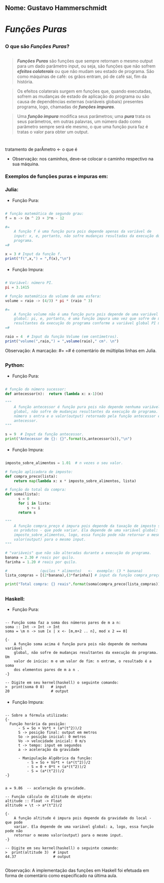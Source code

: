 
##
## Nome: Gustavo Hammerschmidt

# *Funções Puras*

##
### O que são *Funções Puras*?
##
> ***Funções Puras*** são funções que sempre retornam o mesmo output para um dado parâmetro input, ou seja, são funções que não sofrem ***efeitos colaterais*** ou que não mudam seu estado de programa. São como máquinas de café: os grãos entram, pó de café sai, fim da história.

> Os efeitos colaterais surgem em funções que, quando executadas, sofrem as mudanças de estado de aplicação do programa ou são causa de dependências externas (variáveis globais) presentes programa, logo, chamadas de ***funções impuras***.

>Uma ***função impura*** modifica seus parâmetros; uma ***pura*** trata os seus parâmetros, em outras palavras, um número dado como parâmetro sempre será ele mesmo, o que uma função pura faz é tratas o valor para obter um output.

#
tratamento de parÂmetro <- o que é

- Observação: nos caminhos, deve-se colocar o caminho respectivo na sua máquina.

### Exemplos de funções puras e impuras em:

### Julia:
- Função Pura:
```julia {cmd="C:/Users/Gustavo/AppData/Roaming/Julia-1.1.1/bin/julia.exe" hide:true class:"line-numbers"}

# função matemática de segundo grau:
f = n -> (n ^ 2) + 3*n - 12

#=
    A função f é uma função pura pois depende apenas da variável de
    input: x, e, portanto, não sofre mudanças resultadas da execução do
    programa.
=#

x = 3 # Input da função f.
print("f(",x,") = ",f(x),"\n")
```
####
- Função Impura:
```julia {cmd="C:/Users/Gustavo/AppData/Roaming/Julia-1.1.1/bin/julia.exe" hide:true class:"line-numbers"}

# Variável: número PI.
pi = 3.1415

# função matemática do volume de uma esfera:
volume = raio -> (4/3) * pi * (raio ^ 3)

#=
    A função volume não é uma função pura pois depende de uma variável
    global: pi, e, portanto, é uma função impura uma vez que sofre de mudanças
    resultantes da execução do programa conforme a variável global PI muda.
=#

raio = 4  # Input da função Volume (em centímetros).
print("volume(",raio,") = ",volume(raio)," cm³. \n")
```

Observação:  A marcação: #= =# é comentário de múltiplas linhas em Julia.

##
### Python:
- Função Pura:
```python {cmd="C:/Users/Gustavo/Anaconda3/python.exe" output="markdown" hide=false}

# função do número sucessor:
def antecessor(n):  return (lambda x: x-1)(n)

"""
    A função antecessor é função pura pois não depende nenhuma variável
    global, não sofre de mudanças resultantes da execução do programa. Um
    número s entra e o valor(output) retornado pela função antecessor é o seu
    antecessor.  
"""

s = 9  # Input da função antecessor.
print("Antecessor de {}: {}".format(s,antecessor(s)),"\n")
```
####
- Função Impura:
```python {cmd="C:/Users/Gustavo/Anaconda3/python.exe" output="markdown" hide=false}

imposto_sobre_alimentos = 1.01  # n vezes o seu valor.

# função aplicadora de imposto:
def compra_preco(lista):
    return map(lambda x: x * imposto_sobre_alimentos, lista)

# função do total da compra:
def soma(lista):
      s = 0
      for i in lista:
          s += i
      return s

"""
    A função compra_preço é impura pois depende da taxação de imposto sobre
    os produtos - que pode variar. Ela depende de uma variável global:
    imposto_sobre_alimentos, logo, essa função pode não retornar o mesmo
    valor(output) para o mesmo input.
"""

# "variáveis" que não são alteradas durante a execução do programa.
banana = 2.30 # reais por quilo.
farinha = 1.20 # reais por quilo.

#               (quilos * alimento)   <-  exemplo: (3 * banana)
lista_compras = [(2*banana),(3*farinha)] # input da função compra_preço

print("Total compra: {} reais".format(soma(compra_preco(lista_compras))))

```

##
### Haskell:
- Função Pura:
```

-- Função soma faz a soma dos números pares de m a n:
soma :: Int -> Int -> Int
soma = \m n -> sum [x | x <- [m,m+2 .. n], mod x 2 == 0]

{-
    A função soma acima é função pura pois não depende de nenhuma variável
    global, não sofre de mudanças resultantes da execução do programa. Um
    valor de início: m e um valor de fim: n entram, o resultado é a soma
    dos elementos pares de m a n .
-}

-- Digite em seu kernel(haskell) o seguinte comando:
>  print(soma 0 8)   # input
20                   # output

```
####
- Função Impura:
```

-- Sobre a fórmula utilizada:
{-
  Função horária da posição:
      - S = So + Vo*t + (a*(t^2))/2
      S -> posição final: output em metros
      So -> posição inicial: 0 metros
      Vo -> velocidade inicial: 0 m/s
      t -> tempo: input em segundos
      a -> aceleração da gravidade

      - Manipulação Algébrica da função:
          - S = So + Vo*t + (a*(t^2))/2
          - S = 0 + 0*t + (a*(t^2))/2
          - S = (a*(t^2))/2
-}


a = 9.86  -- aceleração da gravidade.

-- Função cálculo de altitude de objeto:
altitude :: Float -> Float
altitude = \t -> a*(t^2)/2

{-
    A função altitude é impura pois depende da gravidade do local - que pode
    variar. Ela depende de uma variável global: a, logo, essa função pode não
    retornar o mesmo valor(output) para o mesmo input.
-}

-- Digite em seu kernel(haskell) o seguinte comando:
>  print(altitude 3)  # input
44.37                 # output

```

##

Observação: A implementação das funções em Haskell foi efetuada em forma de comentário como especificado na última aula.

##
